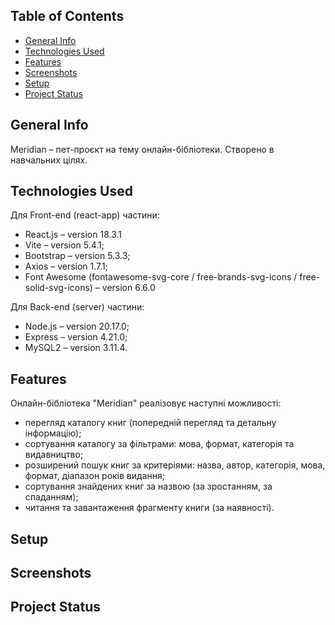 ## Table of Contents
* [General Info](#general-information)
* [Technologies Used](#technologies-used)
* [Features](#features)
* [Screenshots](#screenshots)
* [Setup](#setup)
* [Project Status](#project-status)

## General Info
Meridian – пет-проєкт на тему онлайн-бібліотеки. Створено в навчальних цілях.

## Technologies Used
Для Front-end (react-app) частини:
- React.js – version 18.3.1
- Vite – version 5.4.1;
- Bootstrap – version 5.3.3;
- Axios – version  1.7.1;
- Font Awesome (fontawesome-svg-core / free-brands-svg-icons / free-solid-svg-icons) – version 6.6.0

Для Back-end (server) частини:
- Node.js – version 20.17.0;
- Express – version 4.21.0;
- MySQL2 – version 3.11.4.

## Features
Онлайн-бібліотека "Meridian" реалізовує наступні можливості:
- перегляд каталогу книг (попередній перегляд та детальну інформацію);
- сортування каталогу за фільтрами: мова, формат, категорія та видавництво;
- розширений пошук книг за критеріями: назва, автор, категорія, мова, формат, діапазон років видання;
- сортування знайдених книг за назвою (за зростанням, за спаданням);
- читання та завантаження фрагменту книги (за наявності).

## Setup
## Screenshots
## Project Status
